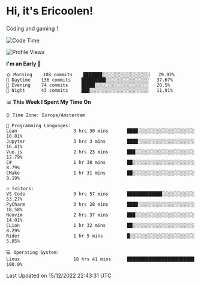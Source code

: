 # Hi, it's Ericoolen!
Coding and gaming！

<!--START_SECTION:waka-->
![Code Time](http://img.shields.io/badge/Code%20Time-580%20hrs%2038%20mins-blue)

![Profile Views](http://img.shields.io/badge/Profile%20Views-8-blue)

**I'm an Early 🐤** 

```text
🌞 Morning    108 commits    ███████░░░░░░░░░░░░░░░░░░   29.92% 
🌆 Daytime    136 commits    █████████░░░░░░░░░░░░░░░░   37.67% 
🌃 Evening    74 commits     █████░░░░░░░░░░░░░░░░░░░░   20.5% 
🌙 Night      43 commits     ███░░░░░░░░░░░░░░░░░░░░░░   11.91%

```


📊 **This Week I Spent My Time On** 

```text
⌚︎ Time Zone: Europe/Amsterdam

💬 Programming Languages: 
Lean                     3 hrs 30 mins       ████░░░░░░░░░░░░░░░░░░░░░   18.81% 
Jupyter                  3 hrs 3 mins        ████░░░░░░░░░░░░░░░░░░░░░   16.41% 
Vue.js                   2 hrs 23 mins       ███░░░░░░░░░░░░░░░░░░░░░░   12.79% 
C#                       1 hr 38 mins        ██░░░░░░░░░░░░░░░░░░░░░░░   8.79% 
CMake                    1 hr 31 mins        ██░░░░░░░░░░░░░░░░░░░░░░░   8.19%

🔥 Editors: 
VS Code                  9 hrs 57 mins       █████████████░░░░░░░░░░░░   53.27% 
PyCharm                  3 hrs 28 mins       ████░░░░░░░░░░░░░░░░░░░░░   18.58% 
Neovim                   2 hrs 37 mins       ███░░░░░░░░░░░░░░░░░░░░░░   14.01% 
CLion                    1 hr 32 mins        ██░░░░░░░░░░░░░░░░░░░░░░░   8.29% 
Rider                    1 hr 5 mins         █░░░░░░░░░░░░░░░░░░░░░░░░   5.85%

💻 Operating System: 
Linux                    18 hrs 41 mins      █████████████████████████   100.0%

```


 Last Updated on 15/12/2022 22:43:31 UTC
<!--END_SECTION:waka-->

